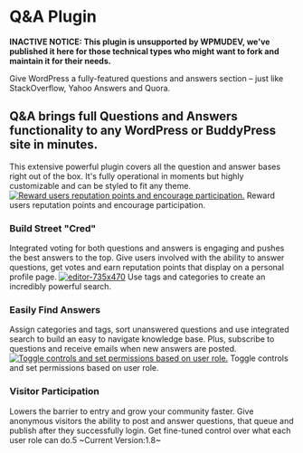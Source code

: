 # Q&A Plugin

**INACTIVE NOTICE: This plugin is unsupported by WPMUDEV, we've published it here for those technical types who might want to fork and maintain it for their needs.**

Give WordPress a fully-featured questions and answers section – just like StackOverflow, Yahoo Answers and Quora.

## Q&A brings full Questions and Answers functionality to any WordPress or BuddyPress site in minutes.

This extensive powerful plugin covers all the question and answer bases right out of the box. It's fully operational in moments but highly customizable and can be styled to fit any theme. 
[![Reward users reputation points and encourage participation.](http://premium.wpmudev.org/wp-content/uploads/2011/04/reputation-points-735x470.jpg)](http://premium.wpmudev.org/wp-content/uploads/2011/04/reputation-points-735x470.jpg) 
Reward users reputation points and encourage participation.

### Build Street "Cred"

Integrated voting for both questions and answers is engaging and pushes the best answers to the top. Give users involved with the ability to answer questions, get votes and earn reputation points that display on a personal profile page. 
[![editor-735x470](http://premium.wpmudev.org/wp-content/uploads/2011/04/editor-735x470.jpg)](http://premium.wpmudev.org/wp-content/uploads/2011/04/editor-735x470.jpg) 
Use tags and categories to create an incredibly powerful search.

### Easily Find Answers

Assign categories and tags, sort unanswered questions and use integrated search to build an easy to navigate knowledge base. Plus, subscribe to questions and receive emails when new answers are posted. 
[![Toggle controls and set permissions based on user role.](http://premium.wpmudev.org/wp-content/uploads/2011/04/QA-settings-735x470.jpg)](http://premium.wpmudev.org/wp-content/uploads/2011/04/QA-settings-735x470.jpg) 
Toggle controls and set permissions based on user role.

### Visitor Participation

Lowers the barrier to entry and grow your community faster. Give anonymous visitors the ability to post and answer questions, that queue and publish after they successfully login. Get fine-tuned control over what each user role can do.5
~Current Version:1.8~
